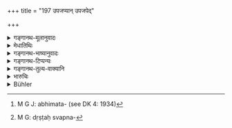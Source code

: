 +++
title = "197 उपजप्यान् उपजपेद्"

+++

<details><summary>गङ्गानथ-मूलानुवादः</summary>

He shall alienate all who are alienable, keep himself informed of the enemy’s doings, and when fate is propitious, he shall fight, devoid of fear and determined to co nquer.—(197).
</details>

<details><summary>मेधातिथिः</summary>

**उपजप्याः** क्रुद्धारयः कुलीनाः स्वराज्याभिलाषिणः, तान् **उपजपेद्** इति हेतुः । कर्तरि कर्तव्यव्यपदेशम् **उपजपेद्** इत्य् अर्थः । **उपजपेद्** ग्राहयेद् इत्य् अर्थः । उपजाप आश्रयाद् विश्लेषात्महितानुष्ठानप्रतिपादनम् । तेन च अरिणा सुकृतम् अप्य् अभिमतं[^२७३] दुर्गस्थेन वा किंचिद् प्रारब्धं बलाटविकपार्ष्णिग्राहादिकोपनार्थं मध्यमोदासीनानाम् अन्यतरेण सह संधानम् इत्यादि बुध्येत । **युक्ते च दैवे** विजिगीषोर् अनुकूलदैवे इत्य् अर्थः । नक्षत्रग्रहदैवसुमुहूर्तेषु साधकेषु दृष्टस्वप्नदर्शननिमित्तेषु[^२७४] चानुगुणेष्व् अनुलोमवातादिषु जयम् इच्छन् निर्गतभयो दुर्गस्थानानि यथा प्रथमं योद्धुं गच्छेत् ॥ ७.१९७ ॥


[^२७४]:
     M G: dṛṣṭaḥ svapna-


[^२७३]:
     M G J: abhimata- (see DK 4: 1934)
</details>

<details><summary>गङ्गानथ-भाष्यानुवादः</summary>

‘*Those who are alienable*’—*i.e*. such members of his family as are angry with the enemy, and desirous of obtaining bis Kingdom;—all such ‘*he shall alienate*’; *i.e*. instruct them as to what they should do. The act of ‘alienating’ consists in estranging the dependent from his chief and inciting him to seek his own advantage at the cost of the latter.

Through his spies he shall also keep himself informed of the ‘*enomy’s doings*’,—to find out all that the beleagured enemy does in the way inciting his own soldiers and foresters in his rear, and forming alliances with the intermedearies and neutrals.

‘*When fate is propitious*’,—when it is favourable to the besieging king; *i.e*., when the stars and planets bear a favourable aspect, when dreams and other omens are found to be auspicious, and when there are other signs visible, in the form of favourable winds and so forth,—then being ‘*determined to conquer*’ and ‘*devoid of fear*,’ he shall march forward as before and attack various points in the enemy’s stronghold.—(197)
</details>

<details><summary>गङ्गानथ-टिप्पन्यः</summary>

The second half of this verse is quoted in *Smṛtitattva* (p. 742);—the
entire verse in *Parāśaramādhava* (Ācāra, p. 402);—and in
*Vīramitrodaya* (Rājanīti, p. 404), which explains ‘*upajapet*’ as
‘should create dissension, alienate.’
</details>

<details><summary>गङ्गानथ-तुल्य-वाक्यानि</summary>

*Arthaśāstra* (Part II, p. 248).—‘The king shall employ the six methods
of conquest, in accordance with his own capacity; with those equal, or
superior, to himself, he shall make alliance; against those inferior, he
shall wage war... If the superior king does not agree to an alliance, he
should have recourse to such methods as making presents to him, creating
dissension and discontent among the vassals and subjects of that king
and so forth.’
</details>

<details><summary>भारुचिः</summary>

दुर्गाश्रितस्याप्रतियुध्यत उपरोधविधिस् त्रिभिः शोकैः ॥ ७.१९५–९७ ॥
</details>

<details><summary>Bühler</summary>

197	Let him instigate to rebellion those who are open to such instigations, let him be informed of his (foe's) doings, and, when fate is propitious, let him fight without fear, trying to conquer.
</details>
